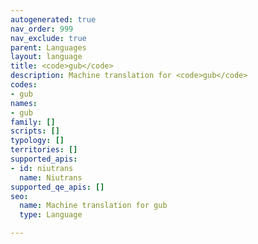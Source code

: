 ```yaml
---
autogenerated: true
nav_order: 999
nav_exclude: true
parent: Languages
layout: language
title: <code>gub</code>
description: Machine translation for <code>gub</code>
codes:
- gub
names:
- gub
family: []
scripts: []
typology: []
territories: []
supported_apis:
- id: niutrans
  name: Niutrans
supported_qe_apis: []
seo:
  name: Machine translation for gub
  type: Language

---
```


